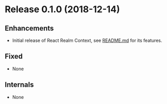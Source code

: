 # Release 0.1.0 (2018-12-14)

## Enhancements
- Initial release of React Realm Context, see [README.md](https://github.com/realm/react-realm-context/blob/master/README.md) for its features.

## Fixed
- None

## Internals
- None
